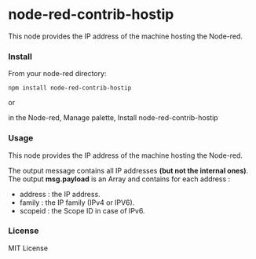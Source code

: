 # node-red-contrib-hostip

This node provides the IP address of the machine hosting the Node-red.

### Install

From your node-red directory:

    npm install node-red-contrib-hostip
    
or
    
in the Node-red, Manage palette, Install node-red-contrib-hostip



### Usage

This node provides the IP address of the machine hosting the Node-red.<p>
The output message contains all IP addresses **(but not the internal ones)**.<br>
The output **msg.payload** is an Array and contains for each address : <br>


- address : the IP address.
- family : the IP family (IPv4 or IPV6).
- scopeid : the Scope ID in case of IPv6.

### License 

MIT License